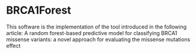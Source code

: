 # BRCA1Forest
This software is the implementation of the tool introduced in the following article:
A random forest-based predictive model for classifying BRCA1 missense variants: a novel approach for evaluating the missense mutations effect
